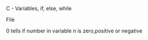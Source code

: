 C - Variables, if, else, while

File

0 tells if number in variable n is zero,positive or negative 
